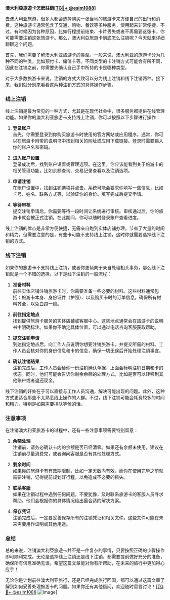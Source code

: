 **澳大利亞旅遊卡怎麽註銷[[TG💪+ @esim1088](https://t.me/s/esim1088)]**

去澳大利亚旅游，很多人都会选择购买一张当地的旅游卡来方便自己的出行和消费。这种旅游卡通常包含了交通、购物、餐饮等多种服务，使用起来非常便捷。不过，有时候因为各种原因，比如行程提前结束、卡片丢失或者不再需要这张卡，你可能需要注销这张旅游卡。那么，澳大利亞旅遊卡到底怎么注销呢？今天就来详细聊聊这个问题。

首先，我们需要了解澳大利亚旅游卡的类型。一般来说，澳大利亚的旅游卡分为几种不同的种类，比如预付卡、储值卡等。不同类型的卡注销方式可能会有所不同，因此在注销之前，你需要先确认自己手中所持的卡是哪种类型。

对于大多数旅游卡来说，注销的方式大致可以分为线上注销和线下注销两种。接下来，我们就分别来看看这两种注销方式的具体操作步骤。

### 线上注销

线上注销是最为常见的一种方式，尤其是在现代社会中，很多服务都提供在线管理功能。如果你的澳大利亚旅游卡支持线上注销，你可以按照以下步骤进行操作：

1. **登录账户**  
   首先，你需要登录到你购买旅游卡时使用的官方网站或应用程序。通常，你可以在旅游卡附带的说明书中找到相关的网址或应用下载链接。登录时需要输入你的账户名和密码。

2. **进入账户设置**  
   登录成功后，找到账户设置或管理选项。在这里，你应该能看到关于旅游卡的相关管理功能，比如余额查询、交易记录查看以及注销选项。

3. **申请注销**  
   在账户设置中，找到注销选项并点击。系统可能会要求你填写一些信息，比如卡号、姓名、联系方式等，以验证你的身份。填写完成后提交申请。

4. **等待审核**  
   提交注销申请后，你需要等待一段时间让系统进行审核。审核通过后，你的旅游卡就会被正式注销。在此期间，你可以随时登录账户查看进度。

线上注销的优点是非常方便快捷，无需亲自跑到实体店铺办理，节省了大量的时间和精力。但需要注意的是，有些卡可能不支持线上注销，这时你就需要选择线下注销的方式。

### 线下注销

如果你的旅游卡不支持线上注销，或者你更倾向于亲自处理相关事务，那么线下注销就是一个不错的选择。以下是线下注销的一般流程：

1. **准备材料**  
   前往实体店铺注销旅游卡时，你需要准备一些必要的材料。这些材料通常包括：旅游卡本身、身份证件（护照）、以及购买卡时的订单信息。确保所有材料齐全，以免白跑一趟。

2. **前往指定地点**  
   找到提供旅游卡服务的实体店铺或客服中心。这些地点通常会在旅游卡的说明书中明确标注。如果你不确定具体位置，可以通过电话咨询客服获取帮助。

3. **提交注销申请**  
   到达指定地点后，向工作人员说明你想要注销旅游卡，并提交所需的材料。工作人员会核对你的身份信息和卡的信息，确保一切无误后开始处理注销事宜。

4. **确认注销结果**  
   注销完成后，工作人员会给你一份注销确认单据，上面会标明注销日期和卡的状态。同时，他们可能会告诉你剩余余额的处理方式，比如是否可以转移到其他账户或者退还现金。

线下注销的好处在于可以直接与工作人员沟通，解决可能出现的问题。此外，这种方式更适合那些不太熟悉线上操作的人群。不过，线下注销可能会耗费较多的时间和精力，特别是如果需要排队等候的话。

### 注意事项

在注销澳大利亚旅游卡的过程中，还有一些注意事项需要特别留意：

1. **余额处理**  
   注销前，请务必确认卡内的余额是否已经清零。如果还有余额未使用，建议在注销前尽量消费完，或者询问客服是否有其他处理方式。

2. **剩余时间**  
   如果你的旅游卡有有效期限制，比如一定天数内有效，而你在使用完毕之前就需要注销，记得提前规划好行程，以免造成不必要的损失。

3. **联系客服**  
   如果在注销过程中遇到任何问题，不要犹豫，及时联系旅游卡的客服人员寻求帮助。他们会根据你的具体情况给出最合适的解决方案。

4. **保存凭证**  
   注销完成后，一定要妥善保存所有的注销凭证和相关文件。这些文件可能在未来需要用作证明或其他用途。

### 总结

总的来说，注销澳大利亞旅遊卡并不是一件复杂的事情，只要按照正确的步骤操作即可顺利完成。无论是选择线上注销还是线下注销，都需要提前做好充分的准备，确保所有信息准确无误。希望这篇文章能对你有所帮助，在未来的旅行中更加得心应手！

无论你是计划前往澳大利亚旅行，还是已经完成旅行回国，都可以通过这篇文章了解到如何妥善处理旅游卡的问题。如果你还有其他疑问，欢迎随时留言讨论！[[TG💪+ @esim1088](https://t.me/s/esim1088) ![Image](https://i.postimg.cc/4NQfJmqS/Snipaste-2025-05-13-00-14-12.png)]